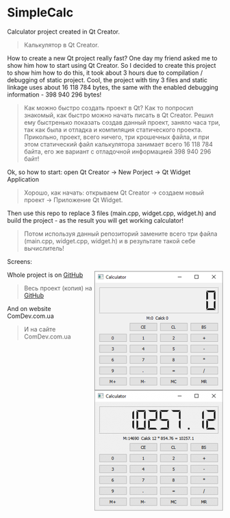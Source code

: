 # SimpleCalc

Calculator project created in Qt Creator.
> Калькулятор в Qt Creator. 


How to create a new Qt project really fast? One day my friend asked me to show him how to start using Qt Creator. So I decided to create this project to show him how to do this, it took about 3 hours due to compilation / debugging of static project. Cool, the project with tiny 3 files and static linkage uses about 16 118 784 bytes, the same with the enabled debugging information - 398 940 296 bytes!
> Как можно быстро создать проект в Qt? Как то попросил знакомый, как быстро можно начать писать в Qt Creator. Решил ему быстренько показать создав данный проект, заняло часа три, так как была и отладка и компиляция статического проекта. Прикольно, проект, всего ничего, три крошечных файла, и при этом статический файл калькулятора занимает всего 16 118 784 байта,  его же вариант с отладочной информацией 398 940 296 байт!


Ok, so how to start: open Qt Creator -> New Porject -> Qt Widget Application
> Хорошо, как начать: открываем Qt Creator -> создаем новый проект -> Приложение Qt Widget.


Then use this repo to replace 3 files (main.cpp, widget.cpp, widget.h) and build the project - as the result you will get working calculator!
> Потом используя данный репозиторий замените всего три файла (main.cpp, widget.cpp, widget.h) и в результате такой себе вычислитель!


Screens:

<img src="SimpleCalc.png" width="300" style="float:right"/>
<img src="CalculatorSample-300x281.png" width="300" style="float:right"/>


Whole project is on <a href="https://github.com/Michael-VT/zNunits">GitHub</a>
> Весь проект (копия) на <a href="https://github.com/Michael-VT/zNunits">GitHub</a>


And on website ComDev.com.ua
> И на сайте ComDev.com.ua


